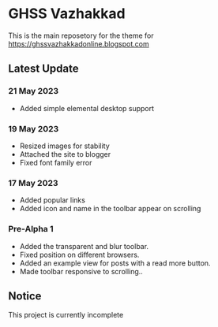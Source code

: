 # GHSS Vazhakkad
This is the main reposetory for the theme for https://ghssvazhakkadonline.blogspot.com

## Latest Update

### 21 May 2023

* Added simple elemental desktop support

### 19 May 2023

* Resized images for stability
* Attached the site to blogger
* Fixed font family error

### 17 May 2023

* Added popular links
* Added icon and name in the toolbar appear on scrolling

### Pre-Alpha 1

* Added the transparent and blur toolbar.
* Fixed position on different browsers.
* Added an example view for posts with a read more button.
* Made toolbar responsive to scrolling..

## Notice

This project is currently incomplete
